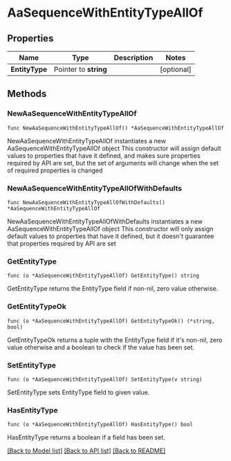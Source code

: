 # AaSequenceWithEntityTypeAllOf

## Properties

Name | Type | Description | Notes
------------ | ------------- | ------------- | -------------
**EntityType** | Pointer to **string** |  | [optional] 

## Methods

### NewAaSequenceWithEntityTypeAllOf

`func NewAaSequenceWithEntityTypeAllOf() *AaSequenceWithEntityTypeAllOf`

NewAaSequenceWithEntityTypeAllOf instantiates a new AaSequenceWithEntityTypeAllOf object
This constructor will assign default values to properties that have it defined,
and makes sure properties required by API are set, but the set of arguments
will change when the set of required properties is changed

### NewAaSequenceWithEntityTypeAllOfWithDefaults

`func NewAaSequenceWithEntityTypeAllOfWithDefaults() *AaSequenceWithEntityTypeAllOf`

NewAaSequenceWithEntityTypeAllOfWithDefaults instantiates a new AaSequenceWithEntityTypeAllOf object
This constructor will only assign default values to properties that have it defined,
but it doesn't guarantee that properties required by API are set

### GetEntityType

`func (o *AaSequenceWithEntityTypeAllOf) GetEntityType() string`

GetEntityType returns the EntityType field if non-nil, zero value otherwise.

### GetEntityTypeOk

`func (o *AaSequenceWithEntityTypeAllOf) GetEntityTypeOk() (*string, bool)`

GetEntityTypeOk returns a tuple with the EntityType field if it's non-nil, zero value otherwise
and a boolean to check if the value has been set.

### SetEntityType

`func (o *AaSequenceWithEntityTypeAllOf) SetEntityType(v string)`

SetEntityType sets EntityType field to given value.

### HasEntityType

`func (o *AaSequenceWithEntityTypeAllOf) HasEntityType() bool`

HasEntityType returns a boolean if a field has been set.


[[Back to Model list]](../README.md#documentation-for-models) [[Back to API list]](../README.md#documentation-for-api-endpoints) [[Back to README]](../README.md)


